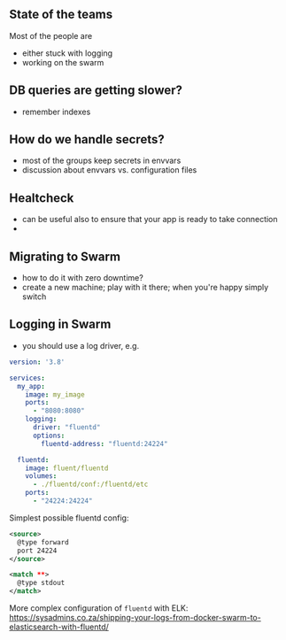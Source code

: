 

## State of the teams

Most of the people are
- either stuck with logging
- working on the swarm

## DB queries are getting slower? 
- remember indexes

## How do we handle secrets?
- most of the groups keep secrets in envvars
- discussion about envvars vs. configuration files

## Healtcheck
- can be useful also to ensure that your app is ready to take connection
- 
## Migrating to Swarm
- how to do it with zero downtime?
- create a new machine; play with it there; when you're happy simply switch

## Logging in Swarm
- you should use a log driver, e.g. 
```yml
version: '3.8'

services:
  my_app:
    image: my_image
    ports:
      - "8080:8080"
    logging:
      driver: "fluentd"
      options:
        fluentd-address: "fluentd:24224"

  fluentd:
    image: fluent/fluentd
    volumes:
      - ./fluentd/conf:/fluentd/etc
    ports:
      - "24224:24224"

```

Simplest possible fluentd config: 

```xml
<source>
  @type forward
  port 24224
</source>

<match **>
  @type stdout
</match>

```
More complex configuration of `fluentd` with ELK: https://sysadmins.co.za/shipping-your-logs-from-docker-swarm-to-elasticsearch-with-fluentd/









